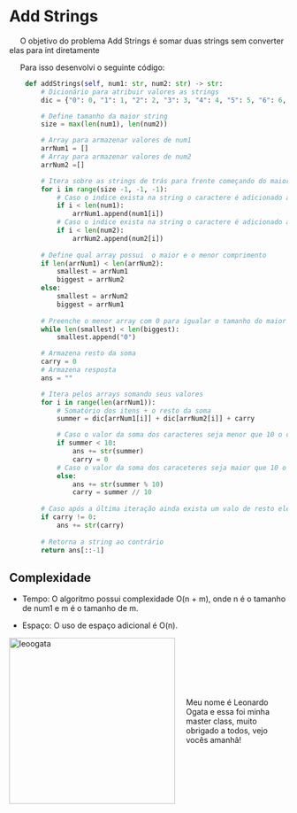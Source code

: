 # Add Strings

&nbsp;&nbsp;&nbsp;&nbsp; O objetivo do problema Add Strings é somar duas strings sem converter elas para int diretamente

&nbsp;&nbsp;&nbsp;&nbsp; Para isso desenvolvi o seguinte código: 

```python
    def addStrings(self, num1: str, num2: str) -> str:
        # Dicionário para atribuir valores as strings
        dic = {"0": 0, "1": 1, "2": 2, "3": 3, "4": 4, "5": 5, "6": 6, "7": 7, "8": 8, "9": 9}

        # Define tamanho da maior string
        size = max(len(num1), len(num2))

        # Array para armazenar valores de num1
        arrNum1 = []
        # Array para armazenar valores de num2
        arrNum2 =[]

        # Itera sobre as strings de trás para frente começando do maior valor
        for i in range(size -1, -1, -1):
            # Caso o indice exista na string o caractere é adicionado ao array
            if i < len(num1):
                arrNum1.append(num1[i])
            # Caso o indice exista na string o caractere é adicionado ao array
            if i < len(num2):
                arrNum2.append(num2[i])
        
        # Define qual array possui  o maior e o menor comprimento
        if len(arrNum1) < len(arrNum2):
            smallest = arrNum1
            biggest = arrNum2
        else:
            smallest = arrNum2
            biggest = arrNum1
        
        # Preenche o menor array com 0 para igualar o tamanho do maior
        while len(smallest) < len(biggest):
            smallest.append("0")

        # Armazena resto da soma
        carry = 0   
        # Armazena resposta
        ans = ""

        # Itera pelos arrays somando seus valores
        for i in range(len(arrNum1)):
            # Somatório dos itens + o resto da soma
            summer = dic[arrNum1[i]] + dic[arrNum2[i]] + carry

            # Caso o valor da soma dos caracteres seja menor que 10 o caractere de soma é adicionado a string de resposta e o resto é zerado
            if summer < 10:
                ans += str(summer)
                carry = 0
            # Caso o valor da soma dos caraceteres seja maior que 10 o último caracetere da soma é adicionado a resposta e os outros caracteres se tornam o resto da soma
            else: 
                ans += str(summer % 10)
                carry = summer // 10
        
        # Caso após a última iteração ainda exista um valo de resto ele é adicionado
        if carry != 0:
            ans += str(carry)
        
        # Retorna a string ao contrário
        return ans[::-1]
```

## Complexidade
- Tempo: O algoritmo possui complexidade O(n + m), onde n é o tamanho de num1 e m é o tamanho de m.

- Espaço: O uso de espaço adicional é O(n).

<div style="display: flex; align-items: center; justify-content: center;">
    <img src="leoogata73.jpg" alt="leoogata" style="width: 300px; height: auto; margin-right: 20px;">
    <div>
        <p>Meu nome é Leonardo Ogata e essa foi minha master class, muito obrigado a todos, vejo vocês amanhã!</p>
    </div>
</div>
